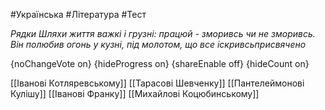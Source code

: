 #Українська #Література #Тест

*Рядки Шляхи життя важкі і грузні: працюй - зморивсь чи не зморивсь. Він полюбив огонь у кузні, під молотом, що все іскривсьприсвячено*

{noChangeVote on}
{hideProgress on}
{shareEnable off}
{hideCount on}

[[Іванові Котляревському]]
[[Тарасові Шевченку]]
[[Пантелеймонові Кулішу]]
[[Іванові Франку]]
[[Михайлові Коцюбинському]]
